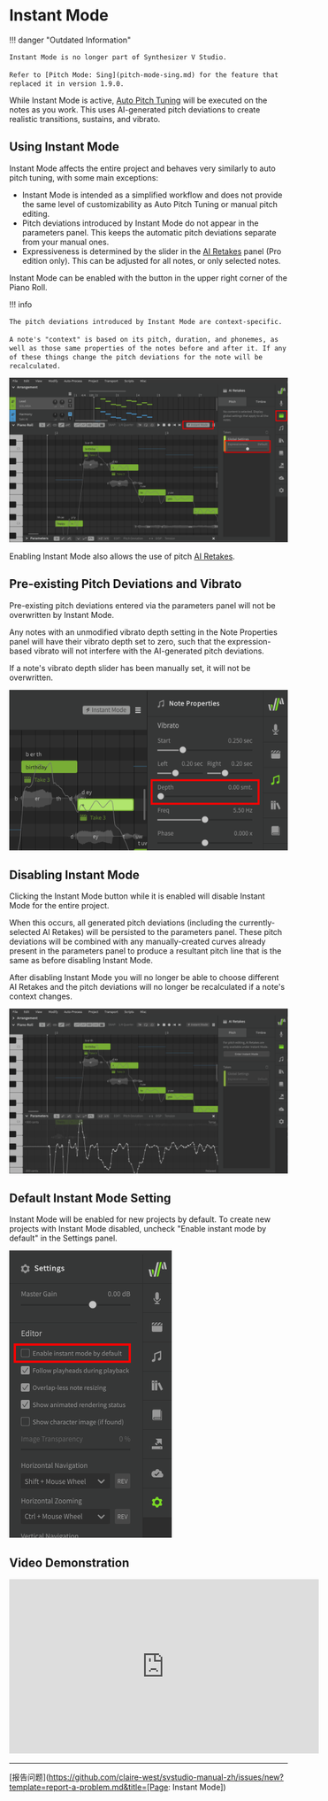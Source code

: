 # Instant Mode

!!! danger "Outdated Information"

    Instant Mode is no longer part of Synthesizer V Studio.

    Refer to [Pitch Mode: Sing](pitch-mode-sing.md) for the feature that replaced it in version 1.9.0.

While Instant Mode is active, [Auto Pitch Tuning](auto-pitch-tuning.md) will be executed on the notes as you work. This uses AI-generated pitch deviations to create realistic transitions, sustains, and vibrato.

## Using Instant Mode

Instant Mode affects the entire project and behaves very similarly to auto pitch tuning, with some main exceptions:

- Instant Mode is intended as a simplified workflow and does not provide the same level of customizability as Auto Pitch Tuning or manual pitch editing.
- Pitch deviations introduced by Instant Mode do not appear in the parameters panel. This keeps the automatic pitch deviations separate from your manual ones.
- Expressiveness is determined by the slider in the [AI Retakes](ai-retakes.md) panel (Pro edition only). This can be adjusted for all notes, or only selected notes.

Instant Mode can be enabled with the button in the upper right corner of the Piano Roll.

!!! info

    The pitch deviations introduced by Instant Mode are context-specific.

    A note's "context" is based on its pitch, duration, and phonemes, as well as those same properties of the notes before and after it. If any of these things change the pitch deviations for the note will be recalculated.

![Instant Mode options](../img/ai-functions/instant-mode.png)

Enabling Instant Mode also allows the use of pitch [AI Retakes](ai-retakes.md).

## Pre-existing Pitch Deviations and Vibrato

Pre-existing pitch deviations entered via the parameters panel will not be overwritten by Instant Mode.

Any notes with an unmodified vibrato depth setting in the Note Properties panel will have their vibrato depth set to zero, such that the expression-based vibrato will not interfere with the AI-generated pitch deviations.

If a note's vibrato depth slider has been manually set, it will not be overwritten.

![Vibrato Depth Set to Zero](../img/ai-functions/instant-mode-vibrato-depth.png)

## Disabling Instant Mode

Clicking the Instant Mode button while it is enabled will disable Instant Mode for the entire project.

When this occurs, all generated pitch deviations (including the currently-selected AI Retakes) will be persisted to the parameters panel. These pitch deviations will be combined with any manually-created curves already present in the parameters panel to produce a resultant pitch line that is the same as before disabling Instant Mode.

After disabling Instant Mode you will no longer be able to choose different AI Retakes and the pitch deviations will no longer be recalculated if a note's context changes.

![Instant Mode Disabled](../img/ai-functions/instant-mode-disabled.png)

## Default Instant Mode Setting

Instant Mode will be enabled for new projects by default. To create new projects with Instant Mode disabled, uncheck "Enable instant mode by default" in the Settings panel.

![Default Instant Mode Setting](../img/ai-functions/instant-mode-default.png)

## Video Demonstration

<iframe width="560" height="315" src="https://www.youtube-nocookie.com/embed/Yb8m_HmBEt4" title="YouTube video player" frameborder="0" allowfullscreen></iframe>

---

[报告问题](https://github.com/claire-west/svstudio-manual-zh/issues/new?template=report-a-problem.md&title=[Page: Instant Mode])